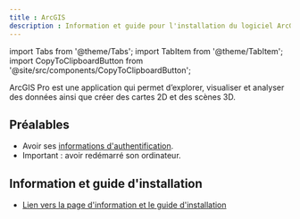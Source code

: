 ```yaml
---
title : ArcGIS
description : Information et guide pour l'installation du logiciel ArcGIS Pro.
---
```


import Tabs from '@theme/Tabs';
import TabItem from '@theme/TabItem';
import CopyToClipboardButton from '@site/src/components/CopyToClipboardButton';

ArcGIS Pro est une application qui permet d’explorer, visualiser et analyser des données ainsi que créer des cartes 2D et des scènes 3D.

## Préalables

- Avoir ses [informations d'authentification](../authentification).
- Important : avoir redémarré son ordinateur.

## Information et guide d'installation
- [Lien vers la page d'information et le guide d'installation](https://ti.umontreal.ca/offre-de-services/services-par-categorie/logiciels/liste-des-logiciels/arcgis-pro-arcgis-online/)